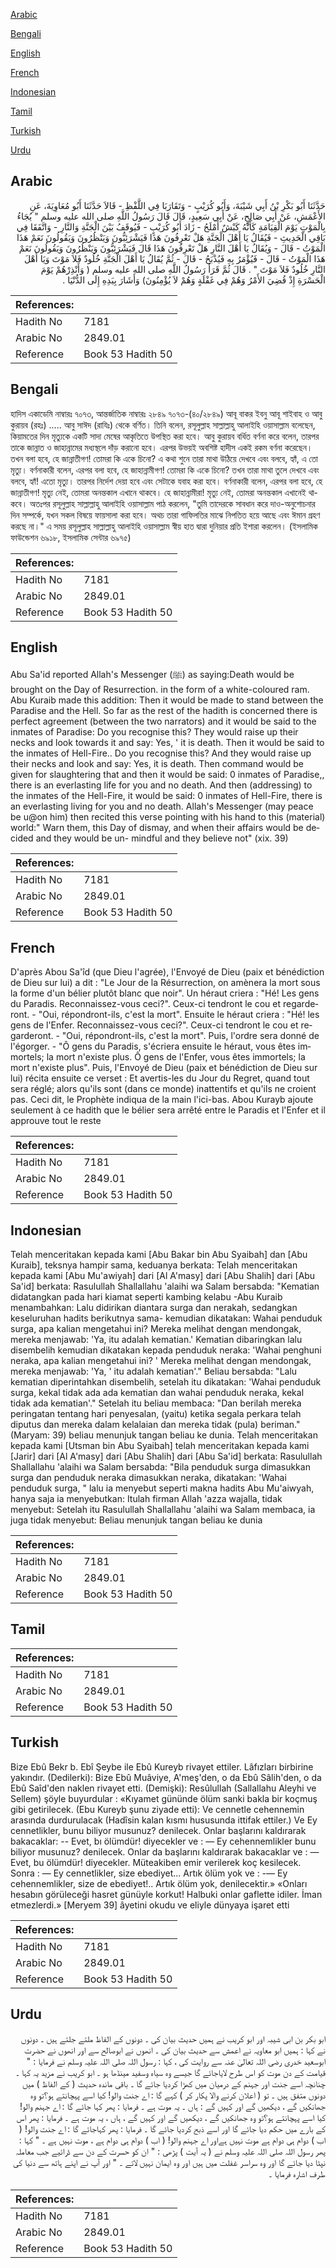 [Arabic](#arabic)

[Bengali](#bengali)

[English](#english)

[French](#french)

[Indonesian](#indonesian)

[Tamil](#tamil)

[Turkish](#turkish)

[Urdu](#urdu)

## Arabic


<div dir="rtl" lang="ar" style={{fontSize:'larger',backgroundColor:'#f8f9fa',padding:20}}>
حَدَّثَنَا أَبُو بَكْرِ بْنُ أَبِي شَيْبَةَ، وَأَبُو كُرَيْبٍ - وَتَقَارَبَا فِي اللَّفْظِ - قَالاَ حَدَّثَنَا أَبُو مُعَاوِيَةَ، عَنِ الأَعْمَشِ، عَنْ أَبِي صَالِحٍ، عَنْ أَبِي سَعِيدٍ، قَالَ قَالَ رَسُولُ اللَّهِ صلى الله عليه وسلم ‏"‏ يُجَاءُ بِالْمَوْتِ يَوْمَ الْقِيَامَةِ كَأَنَّهُ كَبْشٌ أَمْلَحُ - زَادَ أَبُو كُرَيْبٍ - فَيُوقَفُ بَيْنَ الْجَنَّةِ وَالنَّارِ - وَاتَّفَقَا فِي بَاقِي الْحَدِيثِ - فَيُقَالُ يَا أَهْلَ الْجَنَّةِ هَلْ تَعْرِفُونَ هَذَا فَيَشْرَئِبُّونَ وَيَنْظُرُونَ وَيَقُولُونَ نَعَمْ هَذَا الْمَوْتُ - قَالَ - وَيُقَالُ يَا أَهْلَ النَّارِ هَلْ تَعْرِفُونَ هَذَا قَالَ فَيَشْرَئِبُّونَ وَيَنْظُرُونَ وَيَقُولُونَ نَعَمْ هَذَا الْمَوْتُ - قَالَ - فَيُؤْمَرُ بِهِ فَيُذْبَحُ - قَالَ - ثُمَّ يُقَالُ يَا أَهْلَ الْجَنَّةِ خُلُودٌ فَلاَ مَوْتَ وَيَا أَهْلَ النَّارِ خُلُودٌ فَلاَ مَوْتَ ‏"‏ ‏.‏ قَالَ ثُمَّ قَرَأَ رَسُولُ اللَّهِ صلى الله عليه وسلم ‏(‏ وَأَنْذِرْهُمْ يَوْمَ الْحَسْرَةِ إِذْ قُضِيَ الأَمْرُ وَهُمْ فِي غَفْلَةٍ وَهُمْ لاَ يُؤْمِنُونَ‏)‏ وَأَشَارَ بِيَدِهِ إِلَى الدُّنْيَا ‏.‏
</div>
<div style={{backgroundColor:'#f8f9fa',padding:20, marginBottom: 10}}><table> <thead> <tr> <th>References:</th> <th></th> </tr> </thead> <tbody><tr><td>Hadith No</td><td>7181</td></tr><tr><td>Arabic No</td><td>2849.01</td></tr><tr><td>Reference</td><td>Book 53 Hadith 50</td></tr></tbody></table></div>

## Bengali


<div dir="ltr" lang="bn" style={{fontSize:'larger',backgroundColor:'#f8f9fa',padding:20}}>
হাদিস একাডেমি নাম্বারঃ ৭০৭৩, আন্তর্জাতিক নাম্বারঃ ২৮৪৯ ৭০৭৩-(৪০/২৮৪৯) আবূ বাকর ইবনু আবূ শাইবাহ ও আবু কুরায়ব (রহঃ) ..... আবু সাঈদ (রাযিঃ) থেকে বর্ণিত। তিনি বলেন, রসূলুল্লাহ সাল্লাল্লাহু আলাইহি ওয়াসাল্লাম বলেছেন, কিয়ামতের দিন মৃত্যুকে একটি সাদা মেষের আকৃতিতে উপস্থিত করা হবে। আবু কুরায়ব বর্ধিত বর্ণনা করে বলেন, তারপর তাকে জান্নাত ও জাহান্নামের মধ্যস্থলে দাঁড় করানো হবে। এরপর উভয়ই অবশিষ্ট হাদীস একই রকম বর্ণনা করেছেন। তখন বলা হবে, হে জান্নাতীগণ! তোমরা কি একে চিনো? এ কথা শুনে তারা মাথা উঠিয়ে দেখবে এবং বলবে, হ্যাঁ, এ তো মৃত্যু। বর্ণনাকারী বলেন, এরপর বলা হবে, হে জাহান্নামীগণ! তোমরা কি একে চিনো? তখন তারা মাথা তুলে দেখবে এবং বলবে, হ্যাঁ! এতো মৃত্যু। তারপর নির্দেশ দেয়া হবে এবং সেটাকে যবাহ করা হবে। বর্ণনাকারী বলেন, এরপর বলা হবে, হে জান্নাতীগণ! মৃত্যু নেই, তোমরা অনন্তকাল এখানে থাকবে। হে জাহান্নামীরা! মৃত্যু নেই, তোমরা অনন্তকাল এখানেই থাকবে। অতঃপর রসূলুল্লাহ সাল্লাল্লাহু আলাইহি ওয়াসাল্লাম পাঠ করলেন, "তুমি তাদেরকে সাবধান করে দাও-অনুশোচনার দিন সম্পর্কে, যখন সকল বিষয়ে ফায়সালা করা হবে। অথচ তারা গাফিলতির মাঝে নিপতিত হয়ে আছে এবং ঈমান গ্রহণ করছে না।" এ সময় রসূলুল্লাহ সাল্লাল্লাহু আলাইহি ওয়াসাল্লাম স্বীয় হাত দ্বারা দুনিয়ার প্রতি ইশারা করলেন। (ইসলামিক ফাউন্ডেশন ৬৯১৮, ইসলামিক সেন্টার ৬৯৭৫)
</div>
<div style={{backgroundColor:'#f8f9fa',padding:20, marginBottom: 10}}><table> <thead> <tr> <th>References:</th> <th></th> </tr> </thead> <tbody><tr><td>Hadith No</td><td>7181</td></tr><tr><td>Arabic No</td><td>2849.01</td></tr><tr><td>Reference</td><td>Book 53 Hadith 50</td></tr></tbody></table></div>

## English


<div dir="ltr" lang="en" style={{fontSize:'larger',backgroundColor:'#f8f9fa',padding:20}}>
Abu Sa'id reported Allah's Messenger (ﷺ) as saying:Death would be brought on the Day of Resurrection. in the form of a white-coloured ram. Abu Kuraib made this addition: Then it would be made to stand between the Paradise and the Hell. So far as the rest of the hadith is concerned there is perfect agreement (between the two narrators) and it would be said to the inmates of Paradise: Do you recognise this? They would raise up their necks and look towards it and say: Yes, ' it is death. Then it would be said to the inmates of Hell-Fire.. Do you recognise this? And they would raise up their necks and look and say: Yes, it is death. Then command would be given for slaughtering that and then it would be said: 0 inmates of Paradise,, there is an everlasting life for you and no death. And then (addressing) to the inmates of the Hell-Fire, it would be said: 0 inmates of Hell-Fire, there is an everlasting living for you and no death. Allah's Messenger (may peace be u@on him) then recited this verse pointing with his hand to this (material) world:" Warn them, this Day of dismay, and when their affairs would be decided and they would be un- mindful and they believe not" (xix. 39)
</div>
<div style={{backgroundColor:'#f8f9fa',padding:20, marginBottom: 10}}><table> <thead> <tr> <th>References:</th> <th></th> </tr> </thead> <tbody><tr><td>Hadith No</td><td>7181</td></tr><tr><td>Arabic No</td><td>2849.01</td></tr><tr><td>Reference</td><td>Book 53 Hadith 50</td></tr></tbody></table></div>

## French


<div dir="ltr" lang="fr" style={{fontSize:'larger',backgroundColor:'#f8f9fa',padding:20}}>
D'après Abou Sa'îd (que Dieu l'agrée), l'Envoyé de Dieu (paix et bénédiction de Dieu sur lui) a dit : "Le Jour de la Résurrection, on amènera la mort sous la forme d'un bélier plutôt blanc que noir". Un héraut criera : "Hé! Les gens du Paradis. Reconnaissez-vous ceci?". Ceux-ci tendront le cou et regarderont. - "Oui, répondront-ils, c'est la mort". Ensuite le héraut criera : "Hé! les gens de l'Enfer. Reconnaissez-vous ceci?". Ceux-ci tendront le cou et regarderont. - "Oui, répondront-ils, c'est la mort". Puis, l'ordre sera donné de l'égorger. - "Ô gens du Paradis, s'écriera ensuite le héraut, vous êtes immortels; la mort n'existe plus. Ô gens de l'Enfer, vous êtes immortels; la mort n'existe plus". Puis, l'Envoyé de Dieu (paix et bénédiction de Dieu sur lui) récita ensuite ce verset : Et avertis-les du Jour du Regret, quand tout sera réglé; alors qu'ils sont (dans ce monde) inattentifs et qu'ils ne croient pas. Ceci dit, le Prophète indiqua de la main l'ici-bas. Abou Kurayb ajoute seulement à ce hadith que le bélier sera arrêté entre le Paradis et l'Enfer et il approuve tout le reste
</div>
<div style={{backgroundColor:'#f8f9fa',padding:20, marginBottom: 10}}><table> <thead> <tr> <th>References:</th> <th></th> </tr> </thead> <tbody><tr><td>Hadith No</td><td>7181</td></tr><tr><td>Arabic No</td><td>2849.01</td></tr><tr><td>Reference</td><td>Book 53 Hadith 50</td></tr></tbody></table></div>

## Indonesian


<div dir="ltr" lang="id" style={{fontSize:'larger',backgroundColor:'#f8f9fa',padding:20}}>
Telah menceritakan kepada kami [Abu Bakar bin Abu Syaibah] dan [Abu Kuraib], teksnya hampir sama, keduanya berkata: Telah menceritakan kepada kami [Abu Mu'awiyah] dari [Al A'masy] dari [Abu Shalih] dari [Abu Sa'id] berkata: Rasulullah Shallallahu 'alaihi wa Salam bersabda: "Kematian didatangkan pada hari kiamat seperti kambing kelabu -Abu Kuraib menambahkan: Lalu didirikan diantara surga dan nerakah, sedangkan keseluruhan hadits berikutnya sama- kemudian dikatakan: Wahai penduduk surga, apa kalian mengetahui ini? Mereka melihat dengan mendongak, mereka menjawab: 'Ya, itu adalah kematian.' Kematian dibaringkan lalu disembelih kemudian dikatakan kepada penduduk neraka: 'Wahai penghuni neraka, apa kalian mengetahui ini? ' Mereka melihat dengan mendongak, mereka menjawab: 'Ya, ' itu adalah kematian'." Beliau bersabda: "Lalu kematian diperintahkan disembelih, setelah itu dikatakan: 'Wahai penduduk surga, kekal tidak ada ada kematian dan wahai penduduk neraka, kekal tidak ada kematian'." Setelah itu beliau membaca: "Dan berilah mereka peringatan tentang hari penyesalan, (yaitu) ketika segala perkara telah diputus dan mereka dalam kelalaian dan mereka tidak (pula) beriman." (Maryam: 39) beliau menunjuk tangan beliau ke dunia. Telah menceritakan kepada kami [Utsman bin Abu Syaibah] telah menceritakan kepada kami [Jarir] dari [Al A'masy] dari [Abu Shalih] dari [Abu Sa'id] berkata: Rasulullah Shallallahu 'alaihi wa Salam bersabda: "Bila penduduk surga dimasukkan surga dan penduduk neraka dimasukkan neraka, dikatakan: 'Wahai penduduk surga, " lalu ia menyebut seperti makna hadits Abu Mu'aiwyah, hanya saja ia menyebutkan: Itulah firman Allah 'azza wajalla, tidak menyebut: Setelah itu Rasulullah Shallallahu 'alaihi wa Salam membaca, ia juga tidak menyebut: Beliau menunjuk tangan beliau ke dunia
</div>
<div style={{backgroundColor:'#f8f9fa',padding:20, marginBottom: 10}}><table> <thead> <tr> <th>References:</th> <th></th> </tr> </thead> <tbody><tr><td>Hadith No</td><td>7181</td></tr><tr><td>Arabic No</td><td>2849.01</td></tr><tr><td>Reference</td><td>Book 53 Hadith 50</td></tr></tbody></table></div>

## Tamil


<div dir="ltr" lang="ta" style={{fontSize:'larger',backgroundColor:'#f8f9fa',padding:20}}>

</div>
<div style={{backgroundColor:'#f8f9fa',padding:20, marginBottom: 10}}><table> <thead> <tr> <th>References:</th> <th></th> </tr> </thead> <tbody><tr><td>Hadith No</td><td>7181</td></tr><tr><td>Arabic No</td><td>2849.01</td></tr><tr><td>Reference</td><td>Book 53 Hadith 50</td></tr></tbody></table></div>

## Turkish


<div dir="ltr" lang="tr" style={{fontSize:'larger',backgroundColor:'#f8f9fa',padding:20}}>
Bize Ebû Bekr b. Ebî Şeybe ile Ebû Kureyb rivayet ettiler. Lâfızları birbirine yakındır. (Dedilerki): Bize Ebû Muâviye, A'meş'den, o da Ebû Sâlih'den, o da Ebû Saîd'den naklen rivayet etti. (Demişki): Resûlullah (Sallallahu Aleyhi ve Sellem) şöyle buyurdular : «Kıyamet gününde ölüm sanki bakla bir koçmuş gibi getirilecek. (Ebu Kureyb şunu ziyade etti): Ve cennetle cehennemin arasında durdurulacak (Hadîsin kalan kısmı hususunda ittifak ettiler.) Ve Ey cennetlikler, bunu biliyor musunuz? denilecek. Onlar başlarını kaldırarak bakacaklar: -- Evet, bı ölümdür! diyecekler ve : — Ey cehennemlikler bunu biliyor musunuz? denilecek. Onlar da başlarını kaldırarak bakacaklar ve : — Evet, bu ölümdür! diyecekler. Müteakiben emir verilerek koç kesilecek. Sonra : — Ey cennetlikler, size ebediyet... Artık ölüm yok ve : -— Ey cehennemlikler, size de ebediyet!.. Artık ölüm yok, denilecektir.» «Onları hesabın görüleceği hasret günüyle korkut! Halbuki onlar gaflette idiler. İman etmezlerdi.» [Meryem 39] âyetini okudu ve eliyle dünyaya işaret etti
</div>
<div style={{backgroundColor:'#f8f9fa',padding:20, marginBottom: 10}}><table> <thead> <tr> <th>References:</th> <th></th> </tr> </thead> <tbody><tr><td>Hadith No</td><td>7181</td></tr><tr><td>Arabic No</td><td>2849.01</td></tr><tr><td>Reference</td><td>Book 53 Hadith 50</td></tr></tbody></table></div>

## Urdu


<div dir="rtl" lang="ur" style={{fontSize:'larger',backgroundColor:'#f8f9fa',padding:20}}>
ابو بکر بن ابی شیبہ اور ابو کریب نے ہمیں حدیث بیان کی ۔ دونوں کے الفاظ ملتے جلتے ہیں ۔ دونوں نے کہا : ہمیں ابو معاویہ نے اعمش سے حدیث بیان کی ۔ انھوں نے ابوصالح سے اور انھوں نے حضرت ابوسعید خدری رضی اللہ تعالیٰ عنہ سے روایت کی ، کہا : رسول اللہ صلی اللہ علیہ وسلم نے فرمایا : " قیامت کے دن موت کو اس طرح لایاجائے گا جیسے وہ سیاہ وسفید مینڈھا ہو ۔ ابو کریب نے مزید یہ کہا ۔ چنانچہ اسے جنت اور جہنم کے درمیان میں کھڑا کردیا جائے گا ۔ باقی ماندہ حدیث ( کے الفاظ ) میں دونوں متفق ہیں ۔ تو ( اعلان کرنے والا پکار کر ) کہے گا : اے جنت والو! کیا اسے پہچانتے ہو؟تو وہ جھانکیں گے ، دیکھیں گے اور کہیں گے : ہاں ۔ یہ موت ہے ۔ فرمایا : پھر کہا جائے گا : اے جہنم والو! کیا اسے پہچانتے ہو؟تو وہ جھانکیں گے ، دیکھیں گے اور کہیں گے ، ہاں ، یہ موت ہے ۔ فرمایا : پھر اس کے بارے میں حکم دیا جائے گا اور اسے ذبح کردیا جائے گا ۔ فرمایا : پھر کہاجائے گا : اے جنت والو! ( اب ) دوام ہی دوام ہے موت نہیں ہےاور اے جہنم والو! ( اب ) دوام ہی دوام ہے ، موت نہیں ہے ۔ " کہا : پھر رسول اللہ صلی اللہ علیہ وسلم نے ( یہ آیت ) پڑھی : " ان کو حسرت کے دن سے ڈرائیے جب معاملہ نپٹا دیا جائے گا اور وہ سراسر غفلت میں ہیں اور وہ ایمان نہیں لاتے ۔ " اور آپ نے اپنے ہاتھ سے دنیا کی طرف اشارہ فرمایا ۔
</div>
<div style={{backgroundColor:'#f8f9fa',padding:20, marginBottom: 10}}><table> <thead> <tr> <th>References:</th> <th></th> </tr> </thead> <tbody><tr><td>Hadith No</td><td>7181</td></tr><tr><td>Arabic No</td><td>2849.01</td></tr><tr><td>Reference</td><td>Book 53 Hadith 50</td></tr></tbody></table></div>